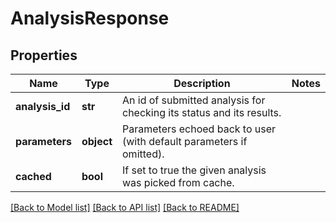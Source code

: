 # AnalysisResponse

## Properties
Name | Type | Description | Notes
------------ | ------------- | ------------- | -------------
**analysis_id** | **str** | An id of submitted analysis for checking its status and its results.  | 
**parameters** | **object** | Parameters echoed back to user (with default parameters if omitted).  | 
**cached** | **bool** | If set to true the given analysis was picked from cache.  | 

[[Back to Model list]](../README.md#documentation-for-models) [[Back to API list]](../README.md#documentation-for-api-endpoints) [[Back to README]](../README.md)


